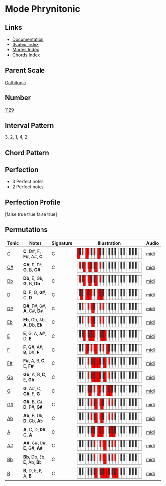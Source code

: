 # Mode Phrynitonic

## Links

- [Documentation](index.md)
- [Scales Index](Scales.md)
- [Modes Index](Modes.md)
- [Chords Index](Chords.md)

## Parent Scale

[Gathitonic](ScaleGathitonic.md)

## Number

[1129](https://ianring.com/musictheory/scales/1129)

## Interval Pattern

3, 2, 1, 4, 2

## Chord Pattern



## Perfection

- 3 Perfect notes
- 2 Perfect notes

## Perfection Profile

[false true true false true]

## Permutations

| Tonic | Notes | Signature | Illustration | Audio |
|-------|-------|-----------|--------------|-------|
| [C](ModeCNaturalPhrynitonic.md) | **C**, D#, F, **F#**, A#, **C** | C | ![CNaturalPhrynitonic](ModeCNaturalPhrynitonic.png) | [midi](https://github.com/edipermadi/music/blob/main/docs/ModeCNaturalPhrynitonic.mid?raw=true) |
| [C#](ModeCSharpPhrynitonic.md) | **C#**, E, F#, **G**, B, **C#** | C | ![CSharpPhrynitonic](ModeCSharpPhrynitonic.png) | [midi](https://github.com/edipermadi/music/blob/main/docs/ModeCSharpPhrynitonic.mid?raw=true) |
| [Db](ModeDFlatPhrynitonic.md) | **Db**, E, Gb, **G**, B, **Db** | C | ![DFlatPhrynitonic](ModeDFlatPhrynitonic.png) | [midi](https://github.com/edipermadi/music/blob/main/docs/ModeDFlatPhrynitonic.mid?raw=true) |
| [D](ModeDNaturalPhrynitonic.md) | **D**, F, G, **G#**, C, **D** | C | ![DNaturalPhrynitonic](ModeDNaturalPhrynitonic.png) | [midi](https://github.com/edipermadi/music/blob/main/docs/ModeDNaturalPhrynitonic.mid?raw=true) |
| [D#](ModeDSharpPhrynitonic.md) | **D#**, F#, G#, **A**, C#, **D#** | C | ![DSharpPhrynitonic](ModeDSharpPhrynitonic.png) | [midi](https://github.com/edipermadi/music/blob/main/docs/ModeDSharpPhrynitonic.mid?raw=true) |
| [Eb](ModeEFlatPhrynitonic.md) | **Eb**, Gb, Ab, **A**, Db, **Eb** | C | ![EFlatPhrynitonic](ModeEFlatPhrynitonic.png) | [midi](https://github.com/edipermadi/music/blob/main/docs/ModeEFlatPhrynitonic.mid?raw=true) |
| [E](ModeENaturalPhrynitonic.md) | **E**, G, A, **A#**, D, **E** | C | ![ENaturalPhrynitonic](ModeENaturalPhrynitonic.png) | [midi](https://github.com/edipermadi/music/blob/main/docs/ModeENaturalPhrynitonic.mid?raw=true) |
| [F](ModeFNaturalPhrynitonic.md) | **F**, G#, A#, **B**, D#, **F** | C | ![FNaturalPhrynitonic](ModeFNaturalPhrynitonic.png) | [midi](https://github.com/edipermadi/music/blob/main/docs/ModeFNaturalPhrynitonic.mid?raw=true) |
| [F#](ModeFSharpPhrynitonic.md) | **F#**, A, B, **C**, E, **F#** | C | ![FSharpPhrynitonic](ModeFSharpPhrynitonic.png) | [midi](https://github.com/edipermadi/music/blob/main/docs/ModeFSharpPhrynitonic.mid?raw=true) |
| [Gb](ModeGFlatPhrynitonic.md) | **Gb**, A, B, **C**, E, **Gb** | C | ![GFlatPhrynitonic](ModeGFlatPhrynitonic.png) | [midi](https://github.com/edipermadi/music/blob/main/docs/ModeGFlatPhrynitonic.mid?raw=true) |
| [G](ModeGNaturalPhrynitonic.md) | **G**, A#, C, **C#**, F, **G** | C | ![GNaturalPhrynitonic](ModeGNaturalPhrynitonic.png) | [midi](https://github.com/edipermadi/music/blob/main/docs/ModeGNaturalPhrynitonic.mid?raw=true) |
| [G#](ModeGSharpPhrynitonic.md) | **G#**, B, C#, **D**, F#, **G#** | C | ![GSharpPhrynitonic](ModeGSharpPhrynitonic.png) | [midi](https://github.com/edipermadi/music/blob/main/docs/ModeGSharpPhrynitonic.mid?raw=true) |
| [Ab](ModeAFlatPhrynitonic.md) | **Ab**, B, Db, **D**, Gb, **Ab** | C | ![AFlatPhrynitonic](ModeAFlatPhrynitonic.png) | [midi](https://github.com/edipermadi/music/blob/main/docs/ModeAFlatPhrynitonic.mid?raw=true) |
| [A](ModeANaturalPhrynitonic.md) | **A**, C, D, **D#**, G, **A** | C | ![ANaturalPhrynitonic](ModeANaturalPhrynitonic.png) | [midi](https://github.com/edipermadi/music/blob/main/docs/ModeANaturalPhrynitonic.mid?raw=true) |
| [A#](ModeASharpPhrynitonic.md) | **A#**, C#, D#, **E**, G#, **A#** | C | ![ASharpPhrynitonic](ModeASharpPhrynitonic.png) | [midi](https://github.com/edipermadi/music/blob/main/docs/ModeASharpPhrynitonic.mid?raw=true) |
| [Bb](ModeBFlatPhrynitonic.md) | **Bb**, Db, Eb, **E**, Ab, **Bb** | C | ![BFlatPhrynitonic](ModeBFlatPhrynitonic.png) | [midi](https://github.com/edipermadi/music/blob/main/docs/ModeBFlatPhrynitonic.mid?raw=true) |
| [B](ModeBNaturalPhrynitonic.md) | **B**, D, E, **F**, A, **B** | C | ![BNaturalPhrynitonic](ModeBNaturalPhrynitonic.png) | [midi](https://github.com/edipermadi/music/blob/main/docs/ModeBNaturalPhrynitonic.mid?raw=true) |
